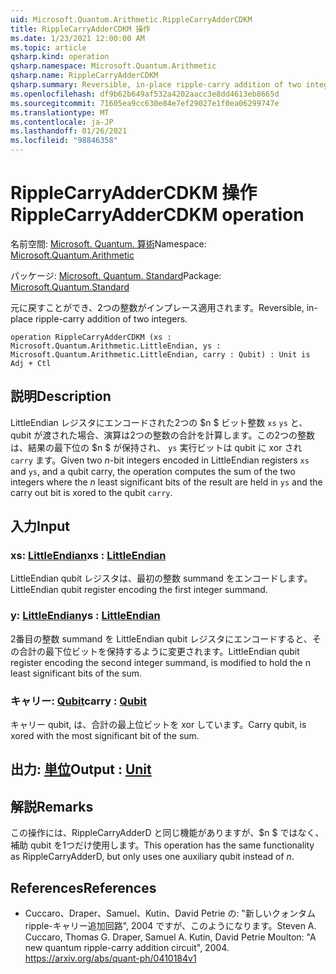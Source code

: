 ```yaml
---
uid: Microsoft.Quantum.Arithmetic.RippleCarryAdderCDKM
title: RippleCarryAdderCDKM 操作
ms.date: 1/23/2021 12:00:00 AM
ms.topic: article
qsharp.kind: operation
qsharp.namespace: Microsoft.Quantum.Arithmetic
qsharp.name: RippleCarryAdderCDKM
qsharp.summary: Reversible, in-place ripple-carry addition of two integers.
ms.openlocfilehash: df9b62b649af532a4202aacc3e8dd4613eb8665d
ms.sourcegitcommit: 71605ea9cc630e84e7ef29027e1f0ea06299747e
ms.translationtype: MT
ms.contentlocale: ja-JP
ms.lasthandoff: 01/26/2021
ms.locfileid: "98846358"
---
```

# <a name="ripplecarryaddercdkm-operation"></a><span data-ttu-id="a7eda-102">RippleCarryAdderCDKM 操作</span><span class="sxs-lookup"><span data-stu-id="a7eda-102">RippleCarryAdderCDKM operation</span></span>

<span data-ttu-id="a7eda-103">名前空間: [Microsoft. Quantum. 算術](xref:Microsoft.Quantum.Arithmetic)</span><span class="sxs-lookup"><span data-stu-id="a7eda-103">Namespace: [Microsoft.Quantum.Arithmetic](xref:Microsoft.Quantum.Arithmetic)</span></span>

<span data-ttu-id="a7eda-104">パッケージ: [Microsoft. Quantum. Standard](https://nuget.org/packages/Microsoft.Quantum.Standard)</span><span class="sxs-lookup"><span data-stu-id="a7eda-104">Package: [Microsoft.Quantum.Standard](https://nuget.org/packages/Microsoft.Quantum.Standard)</span></span>


<span data-ttu-id="a7eda-105">元に戻すことができ、2つの整数がインプレース適用されます。</span><span class="sxs-lookup"><span data-stu-id="a7eda-105">Reversible, in-place ripple-carry addition of two integers.</span></span>

```qsharp
operation RippleCarryAdderCDKM (xs : Microsoft.Quantum.Arithmetic.LittleEndian, ys : Microsoft.Quantum.Arithmetic.LittleEndian, carry : Qubit) : Unit is Adj + Ctl
```


## <a name="description"></a><span data-ttu-id="a7eda-106">説明</span><span class="sxs-lookup"><span data-stu-id="a7eda-106">Description</span></span>

<span data-ttu-id="a7eda-107">LittleEndian レジスタにエンコードされた2つの $n $ ビット整数 `xs` `ys` と、qubit が渡された場合、演算は2つの整数の合計を計算します。この2つの整数は、結果の最下位の $n $ が保持され、 `ys` 実行ビットは qubit に xor され `carry` ます。</span><span class="sxs-lookup"><span data-stu-id="a7eda-107">Given two $n$-bit integers encoded in LittleEndian registers `xs` and `ys`, and a qubit carry, the operation computes the sum of the two integers where the $n$ least significant bits of the result are held in `ys` and the carry out bit is xored to the qubit `carry`.</span></span>

## <a name="input"></a><span data-ttu-id="a7eda-108">入力</span><span class="sxs-lookup"><span data-stu-id="a7eda-108">Input</span></span>

### <a name="xs--littleendian"></a><span data-ttu-id="a7eda-109">xs: [LittleEndian](xref:Microsoft.Quantum.Arithmetic.LittleEndian)</span><span class="sxs-lookup"><span data-stu-id="a7eda-109">xs : [LittleEndian](xref:Microsoft.Quantum.Arithmetic.LittleEndian)</span></span>

<span data-ttu-id="a7eda-110">LittleEndian qubit レジスタは、最初の整数 summand をエンコードします。</span><span class="sxs-lookup"><span data-stu-id="a7eda-110">LittleEndian qubit register encoding the first integer summand.</span></span>


### <a name="ys--littleendian"></a><span data-ttu-id="a7eda-111">y: [LittleEndian](xref:Microsoft.Quantum.Arithmetic.LittleEndian)</span><span class="sxs-lookup"><span data-stu-id="a7eda-111">ys : [LittleEndian](xref:Microsoft.Quantum.Arithmetic.LittleEndian)</span></span>

<span data-ttu-id="a7eda-112">2番目の整数 summand を LittleEndian qubit レジスタにエンコードすると、その合計の最下位ビットを保持するように変更されます。</span><span class="sxs-lookup"><span data-stu-id="a7eda-112">LittleEndian qubit register encoding the second integer summand, is modified to hold the n least significant bits of the sum.</span></span>


### <a name="carry--qubit"></a><span data-ttu-id="a7eda-113">キャリー: [Qubit](xref:microsoft.quantum.lang-ref.qubit)</span><span class="sxs-lookup"><span data-stu-id="a7eda-113">carry : [Qubit](xref:microsoft.quantum.lang-ref.qubit)</span></span>

<span data-ttu-id="a7eda-114">キャリー qubit, は、合計の最上位ビットを xor しています。</span><span class="sxs-lookup"><span data-stu-id="a7eda-114">Carry qubit, is xored with the most significant bit of the sum.</span></span>



## <a name="output--unit"></a><span data-ttu-id="a7eda-115">出力: [単位](xref:microsoft.quantum.lang-ref.unit)</span><span class="sxs-lookup"><span data-stu-id="a7eda-115">Output : [Unit](xref:microsoft.quantum.lang-ref.unit)</span></span>



## <a name="remarks"></a><span data-ttu-id="a7eda-116">解説</span><span class="sxs-lookup"><span data-stu-id="a7eda-116">Remarks</span></span>

<span data-ttu-id="a7eda-117">この操作には、RippleCarryAdderD と同じ機能がありますが、$n $ ではなく、補助 qubit を1つだけ使用します。</span><span class="sxs-lookup"><span data-stu-id="a7eda-117">This operation has the same functionality as RippleCarryAdderD, but only uses one auxiliary qubit instead of $n$.</span></span>

## <a name="references"></a><span data-ttu-id="a7eda-118">References</span><span class="sxs-lookup"><span data-stu-id="a7eda-118">References</span></span>

- <span data-ttu-id="a7eda-119">Cuccaro、Draper、Samuel、Kutin、David Petrie の: "新しいクォンタム ripple-キャリー追加回路", 2004 ですが、このようになります。</span><span class="sxs-lookup"><span data-stu-id="a7eda-119">Steven A. Cuccaro, Thomas G. Draper, Samuel A. Kutin, David Petrie Moulton: "A new quantum ripple-carry addition circuit", 2004.</span></span>
  https://arxiv.org/abs/quant-ph/0410184v1